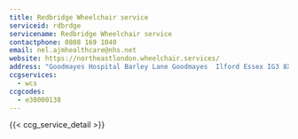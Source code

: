 ```yaml
---
title: Redbridge Wheelchair service
serviceid: rdbrdge
servicename: Redbridge Wheelchair service
contactphone: 0808 169 1040
email: nel.ajmhealthcare@nhs.net
website: https://northeastlondon.wheelchair.services/
address: "Goodmayes Hospital Barley Lane Goodmayes  Ilford Essex IG3 8XJ"
ccgservices:
  - wcs
ccgcodes:
  - e38000138
---
```


{{< ccg_service_detail >}}
